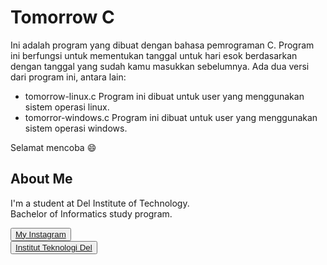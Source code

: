 # Tomorrow C

Ini adalah program yang dibuat dengan bahasa pemrograman C. Program ini berfungsi untuk mementukan tanggal untuk hari esok berdasarkan dengan tanggal yang sudah kamu masukkan sebelumnya. Ada dua versi dari program ini, antara lain:
- tomorrow-linux.c
  Program ini dibuat untuk user yang menggunakan sistem operasi linux.
- tomorror-windows.c
  Program ini dibuat untuk user yang menggunakan sistem operasi windows. 

Selamat mencoba :smile:

## <b>About Me</b>

I'm a student at Del Institute of Technology. <br>
Bachelor of Informatics study program. <br>


<button><a href="https://www.instagram.com/gabrielhtg77/">My Instagram</a></button>
<br>
<button><a href="https://www.del.ac.id/">Institut Teknologi Del</a></button>

